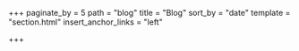 +++
paginate_by = 5
path = "blog"
title = "Blog"
sort_by = "date"
template = "section.html"
insert_anchor_links = "left"

+++
